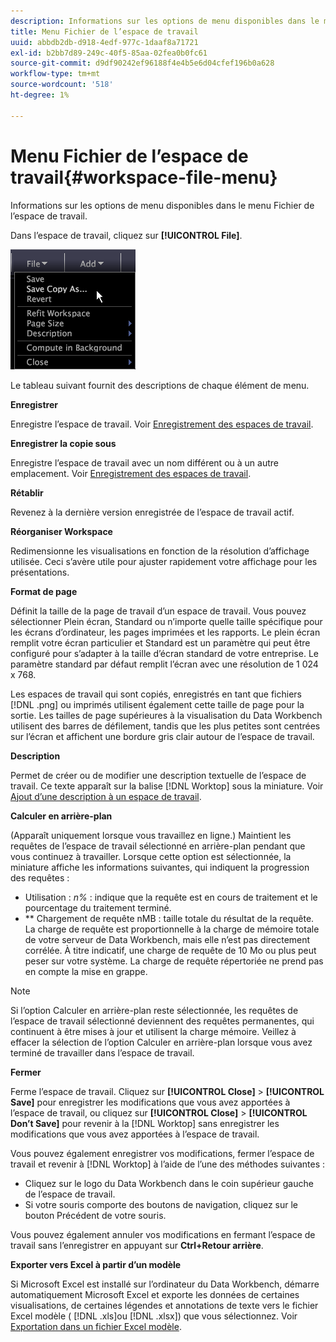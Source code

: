 ```yaml
---
description: Informations sur les options de menu disponibles dans le menu Fichier de l’espace de travail.
title: Menu Fichier de l’espace de travail
uuid: abbdb2db-d918-4edf-977c-1daaf8a71721
exl-id: b2bb7d89-249c-40f5-85aa-02fea0b0fc61
source-git-commit: d9df90242ef96188f4e4b5e6d04cfef196b0a628
workflow-type: tm+mt
source-wordcount: '518'
ht-degree: 1%

---
```


# Menu Fichier de l’espace de travail{#workspace-file-menu}

Informations sur les options de menu disponibles dans le menu Fichier de l’espace de travail.

Dans l’espace de travail, cliquez sur **[!UICONTROL File]**.

![](assets/mnu_file.png)

Le tableau suivant fournit des descriptions de chaque élément de menu.

**Enregistrer**

Enregistre l’espace de travail. Voir [Enregistrement des espaces de travail](../../../home/c-get-started/c-work-worksp/c-save-wksp.md#concept-e0c34e75cc194e57bd02d1f02316a606).

**Enregistrer la copie sous**

Enregistre l’espace de travail avec un nom différent ou à un autre emplacement. Voir [Enregistrement des espaces de travail](../../../home/c-get-started/c-work-worksp/c-save-wksp.md#concept-e0c34e75cc194e57bd02d1f02316a606).

**Rétablir**

Revenez à la dernière version enregistrée de l’espace de travail actif.

**Réorganiser Workspace**

Redimensionne les visualisations en fonction de la résolution d’affichage utilisée. Ceci s’avère utile pour ajuster rapidement votre affichage pour les présentations.

**Format de page**

Définit la taille de la page de travail d’un espace de travail. Vous pouvez sélectionner Plein écran, Standard ou n’importe quelle taille spécifique pour les écrans d’ordinateur, les pages imprimées et les rapports. Le plein écran remplit votre écran particulier et Standard est un paramètre qui peut être configuré pour s’adapter à la taille d’écran standard de votre entreprise. Le paramètre standard par défaut remplit l’écran avec une résolution de 1 024 x 768.

Les espaces de travail qui sont copiés, enregistrés en tant que fichiers [!DNL .png] ou imprimés utilisent également cette taille de page pour la sortie. Les tailles de page supérieures à la visualisation du Data Workbench utilisent des barres de défilement, tandis que les plus petites sont centrées sur l’écran et affichent une bordure gris clair autour de l’espace de travail.

**Description**

Permet de créer ou de modifier une description textuelle de l’espace de travail. Ce texte apparaît sur la balise [!DNL Worktop] sous la miniature. Voir [Ajout d’une description à un espace de travail](../../../home/c-get-started/c-work-worksp/t-add-wksp-desc.md#task-163734487e8848dfa0a4d8da6323a963).

**Calculer en arrière-plan**

(Apparaît uniquement lorsque vous travaillez en ligne.) Maintient les requêtes de l’espace de travail sélectionné en arrière-plan pendant que vous continuez à travailler. Lorsque cette option est sélectionnée, la miniature affiche les informations suivantes, qui indiquent la progression des requêtes :

* Utilisation : *n%* : indique que la requête est en cours de traitement et le pourcentage du traitement terminé.
* ** Chargement de requête nMB : taille totale du résultat de la requête. La charge de requête est proportionnelle à la charge de mémoire totale de votre serveur de Data Workbench, mais elle n’est pas directement corrélée. À titre indicatif, une charge de requête de 10 Mo ou plus peut peser sur votre système. La charge de requête répertoriée ne prend pas en compte la mise en grappe.

>[!NOTE]
>
>Si l’option Calculer en arrière-plan reste sélectionnée, les requêtes de l’espace de travail sélectionné deviennent des requêtes permanentes, qui continuent à être mises à jour et utilisent la charge mémoire. Veillez à effacer la sélection de l’option Calculer en arrière-plan lorsque vous avez terminé de travailler dans l’espace de travail.

**Fermer**

Ferme l’espace de travail. Cliquez sur **[!UICONTROL Close]** > **[!UICONTROL Save]** pour enregistrer les modifications que vous avez apportées à l’espace de travail, ou cliquez sur **[!UICONTROL Close]** > **[!UICONTROL Don’t Save]** pour revenir à la [!DNL Worktop] sans enregistrer les modifications que vous avez apportées à l’espace de travail.

Vous pouvez également enregistrer vos modifications, fermer l’espace de travail et revenir à [!DNL Worktop] à l’aide de l’une des méthodes suivantes :

* Cliquez sur le logo du Data Workbench dans le coin supérieur gauche de l’espace de travail.
* Si votre souris comporte des boutons de navigation, cliquez sur le bouton Précédent de votre souris.

Vous pouvez également annuler vos modifications en fermant l’espace de travail sans l’enregistrer en appuyant sur **Ctrl+Retour arrière**.

**Exporter vers Excel à partir d’un modèle**

Si Microsoft Excel est installé sur l’ordinateur du Data Workbench, démarre automatiquement Microsoft Excel et exporte les données de certaines visualisations, de certaines légendes et annotations de texte vers le fichier Excel modèle ( [!DNL .xls]ou [!DNL .xlsx]) que vous sélectionnez. Voir [Exportation dans un fichier Excel modèle](../../../home/c-get-started/c-work-worksp/c-ex-wksp.md#section-814772929ca64cf6b92b89d3fdd02302).
